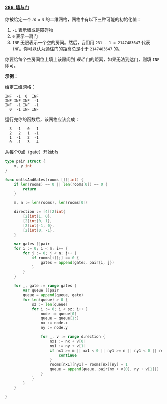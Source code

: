 #### [286. 墙与门](https://leetcode-cn.com/problems/walls-and-gates/)

你被给定一个 *m × n* 的二维网格，网格中有以下三种可能的初始化值：

1. `-1` 表示墙或是障碍物
2. `0` 表示一扇门
3. `INF` 无限表示一个空的房间。然后，我们用 `231 - 1 = 2147483647` 代表 `INF`。你可以认为通往门的距离总是小于 `2147483647` 的。

你要给每个空房间位上填上该房间到 *最近* 门的距离，如果无法到达门，则填 `INF` 即可。

**示例：**

给定二维网格：

```
INF  -1  0  INF
INF INF INF  -1
INF  -1 INF  -1
  0  -1 INF INF
```

运行完你的函数后，该网格应该变成：

```
  3  -1   0   1
  2   2   1  -1
  1  -1   2  -1
  0  -1   3   4
```

从每个0点（gate）开始bfs

```go
type pair struct {
	x, y int
}

func wallsAndGates(rooms [][]int) {
	if len(rooms) == 0 || len(rooms[0]) == 0 {
		return
	}

	m, n := len(rooms), len(rooms[0])

	direction := [4][2]int{
		[2]int{1, 0},
		[2]int{0, 1},
		[2]int{-1, 0},
		[2]int{0, -1},
	}

	var gates []pair
	for i := 0; i < m; i++ {
		for j := 0; j < n; j++ {
			if rooms[i][j] == 0 {
				gates = append(gates, pair{i, j})
			}
		}
	}
    
	for _, gate := range gates {
		var queue []pair
		queue = append(queue, gate)
		for len(queue) > 0 {
			sz := len(queue)
			for i := 0; i < sz; i++ {
				node := queue[0]
				queue = queue[1:]
				nx := node.x
				ny := node.y

				for _, v := range direction {
					nx1 := nx + v[0]
					ny1 := ny + v[1]
					if nx1 >= m || nx1 < 0 || ny1 >= n || ny1 < 0 || rooms[nx1][ny1] <= rooms[nx][ny]+1 {
						continue
					}
					rooms[nx1][ny1] = rooms[nx][ny] + 1
					queue = append(queue, pair{nx + v[0], ny + v[1]})
				}
			}
		}
	}

}
```

